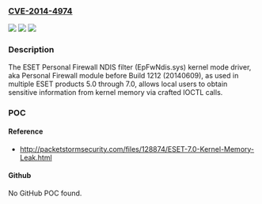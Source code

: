 ### [CVE-2014-4974](https://cve.mitre.org/cgi-bin/cvename.cgi?name=CVE-2014-4974)
![](https://img.shields.io/static/v1?label=Product&message=n%2Fa&color=blue)
![](https://img.shields.io/static/v1?label=Version&message=n%2Fa&color=blue)
![](https://img.shields.io/static/v1?label=Vulnerability&message=n%2Fa&color=brighgreen)

### Description

The ESET Personal Firewall NDIS filter (EpFwNdis.sys) kernel mode driver, aka Personal Firewall module before Build 1212 (20140609), as used in multiple ESET products 5.0 through 7.0, allows local users to obtain sensitive information from kernel memory via crafted IOCTL calls.

### POC

#### Reference
- http://packetstormsecurity.com/files/128874/ESET-7.0-Kernel-Memory-Leak.html

#### Github
No GitHub POC found.

